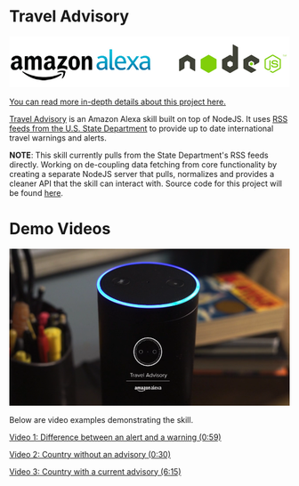 # Travel Advisory

![Amazon Alexa and NodeJS logo](./docs/alexa_node_logo.jpg)

[You can read more in-depth details about this project here.](https://medium.com/@hidace/programmatically-designing-a-voice-user-interface-vui-with-amazons-alexa-and-nodejs-5f36a1e5bbfe)

[Travel Advisory](https://medium.com/@hidace/programmatically-designing-a-voice-user-interface-vui-with-amazons-alexa-and-nodejs-5f36a1e5bbfe) is an Amazon Alexa skill built on top of NodeJS. It uses [RSS feeds from the U.S. State Department](https://www.state.gov/developer/) to provide up to date international travel warnings and alerts.

**NOTE**: This skill currently pulls from the State Department's RSS feeds directly. Working on de-coupling data fetching from core functionality by creating a separate NodeJS server that pulls, normalizes and provides a cleaner API that the skill can interact with. Source code for this project will be found [here](https://github.com/hidace/alexa-travel-advisory-api).

# Demo Videos

![Demo video screenshot](./docs/video.png)

Below are video examples demonstrating the skill. 

[Video 1: Difference between an alert and a warning (0:59)](https://vimeo.com/220098425)

[Video 2: Country without an advisory (0:30)](https://vimeo.com/220097793)

[Video 3: Country with a current advisory (6:15)](https://vimeo.com/220102712)